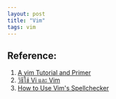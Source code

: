 ```yaml
---
layout: post
title: "Vim"
tags: vim
---
```


## Reference:
1. [A vim Tutorial and Primer](http://www.danielmiessler.com/study/vim/)
2. [วิธีใช้ Vi และ Vim](http://www.joinstick.net/howto/vim.html)
3. [How to Use Vim's Spellchecker](http://tips.webdesign10.com/vim/how-use-vims-spellchecker)

